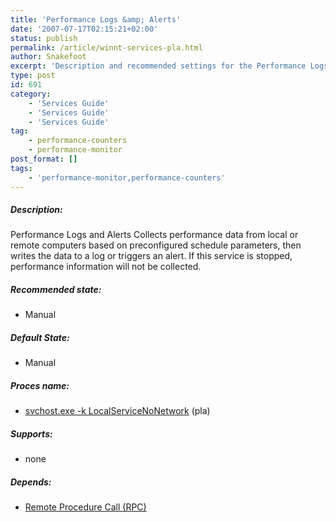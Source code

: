 ```yaml
---
title: 'Performance Logs &amp; Alerts'
date: '2007-07-17T02:15:21+02:00'
status: publish
permalink: /article/winnt-services-pla.html
author: Snakefoot
excerpt: 'Description and recommended settings for the Performance Logs &amp; Alerts service.'
type: post
id: 691
category:
    - 'Services Guide'
    - 'Services Guide'
    - 'Services Guide'
tag:
    - performance-counters
    - performance-monitor
post_format: []
tags:
    - 'performance-monitor,performance-counters'
---
```

##### Description:

 Performance Logs and Alerts Collects performance data from local or remote computers based on preconfigured schedule parameters, then writes the data to a log or triggers an alert. If this service is stopped, performance information will not be collected.
 
##### Recommended state:

- Manual

##### Default State:

- Manual

##### Proces name:

- [svchost.exe -k LocalServiceNoNetwork](/article/winnt-services-wrapper.html) (pla)

##### Supports:

- none

##### Depends:

- [Remote Procedure Call (RPC)](/article/winnt-services-rpcss.html)